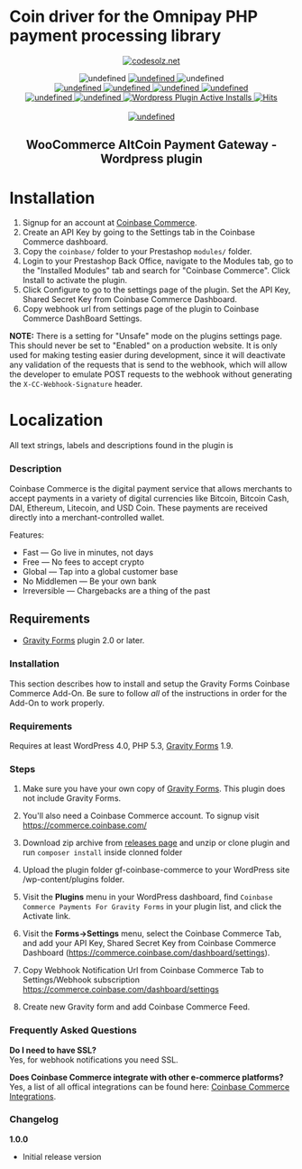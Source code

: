 
# **Coin driver for the Omnipay PHP payment processing library**

<p align="center">
    <a href="https://wordpress.org/plugins/woo-altcoin-payment-gateway/advanced/">
        <img src="https://ps.w.org/woo-altcoin-payment-gateway/assets/icon-128x128.png" alt="codesolz.net"/>
    </a>
</p>

<p align="center">
    <img alt="undefined" src="https://img.shields.io/github/last-commit/tuhin18003/WooCommerce-AltCoin-Payment-Gateway.svg">
    <a href="https://codeclimate.com/github/tuhin18003/WooCommerce-AltCoin-Payment-Gateway">
        <img alt="undefined" src="https://api.codeclimate.com/v1/badges/53342611d39bf5044b5f/maintainability">
    </a>
    <img alt="undefined" src="https://img.shields.io/github/languages/code-size/tuhin18003/WooCommerce-AltCoin-Payment-Gateway.svg"> <br>
    <a href="https://wordpress.org/plugins/woo-altcoin-payment-gateway">
        <img alt="undefined" src="https://img.shields.io/wordpress/plugin/wp-version/woo-altcoin-payment-gateway.svg">
    </a>
    <a href="https://wordpress.org/plugins/woo-altcoin-payment-gateway">
        <img alt="undefined" src="https://img.shields.io/wordpress/plugin/tested/woo-altcoin-payment-gateway.svg">
    </a>
    <a href="https://wordpress.org/plugins/woo-altcoin-payment-gateway">
        <img alt="undefined" src="https://img.shields.io/wordpress/plugin/v/woo-altcoin-payment-gateway.svg">
    </a>
    <a href="https://wordpress.org/plugins/woo-altcoin-payment-gateway">
        <img alt="undefined" src="https://img.shields.io/wordpress/plugin/rating/woo-altcoin-payment-gateway.svg">
    </a>
    <br>
    <a href="https://wordpress.org/plugins/woo-altcoin-payment-gateway">
        <img alt="undefined" src="https://img.shields.io/wordpress/plugin/dm/woo-altcoin-payment-gateway.svg">
    </a>
    <a href="https://wordpress.org/plugins/woo-altcoin-payment-gateway">
        <img alt="undefined" src="https://img.shields.io/wordpress/plugin/dt/woo-altcoin-payment-gateway.svg">
    </a>
    <a href="https://wordpress.org/plugins/woo-altcoin-payment-gateway">
        <img alt="Wordpress Plugin Active Installs" src="https://img.shields.io/wordpress/plugin/installs/woo-altcoin-payment-gateway.svg">
    </a>
    <a href="https://wordpress.org/plugins/woo-altcoin-payment-gateway">
        <img src="https://hitcounter.pythonanywhere.com/count/tag.svg?url=https%3A%2F%2Fgithub.com%2FCodeSolz%2FWooCommerce-AltCoin-Payment-Gateway%2Fblob%2Fmaster%2FREADME.md" alt="Hits">
    </a>
    <br><br>
    <a href="https://codesolz.net">
        <img alt="undefined" src="https://img.shields.io/badge/Created%20By-M.Tuhin-brightgreen.svg">
    </a>
</p>
<h2 align="center">WooCommerce AltCoin Payment Gateway - Wordpress plugin</h2>

# Installation
1. Signup for an account at [Coinbase Commerce](https://commerce.coinbase.com/).
2. Create an API Key by going to the Settings tab in the Coinbase Commerce dashboard.
3. Copy the `coinbase/` folder to your Prestashop `modules/` folder.
4. Login to your Prestashop Back Office, navigate to the Modules tab, go to the "Installed Modules" tab and search for "Coinbase Commerce". Click Install to activate the plugin.
5. Click Configure to go to the settings page of the plugin. Set the API Key, Shared Secret Key from Coinbase Commerce Dashboard.
6. Copy webhook url from settings page of the plugin to Coinbase Commerce DashBoard Settings. 

**NOTE:** There is a setting for "Unsafe" mode on the plugins settings page. This should never be set to "Enabled" on a production website. 
It is only used for making testing easier during development, since it will deactivate any validation of the requests that is send to the webhook, which 
will allow the developer to emulate POST requests to the webhook without generating the `X-CC-Webhook-Signature` header.

# Localization
All text strings, labels and descriptions found in the plugin is

### Description

Coinbase Commerce is the digital payment service that allows merchants to accept payments in a variety of digital currencies like Bitcoin, Bitcoin Cash, DAI, Ethereum, Litecoin, and USD Coin. These payments are received directly into a merchant-controlled wallet.

Features:

* Fast — Go live in minutes, not days
* Free — No fees to accept crypto
* Global — Tap into a global customer base
* No Middlemen — Be your own bank
* Irreversible — Chargebacks are a thing of the past

**Requirements**
-------
* [Gravity Forms](https://www.gravityforms.com/) plugin 2.0 or later.

### Installation

This section describes how to install and setup the Gravity Forms Coinbase Commerce Add-On. Be sure to follow *all* of the instructions in order for the Add-On to work properly.

### Requirements

Requires at least WordPress 4.0, PHP 5.3, [Gravity Forms](https://rocketgenius.pxf.io/c/1212782/445235/7938) 1.9.

### Steps

1. Make sure you have your own copy of [Gravity Forms](https://www.gravityforms.com/). This plugin does not include Gravity Forms.

2. You'll also need a Coinbase Commerce account. To signup visit https://commerce.coinbase.com/

3. Download zip archive from [releases page](https://github.com/coinbase/coinbase-commerce-gravity-forms/releases) and unzip or clone plugin and run `composer install` inside clonned folder

4. Upload the plugin folder gf-coinbase-commerce to your WordPress site /wp-content/plugins folder.

5. Visit the **Plugins** menu in your WordPress dashboard, find `Coinbase Commerce Payments For Gravity Forms` in your plugin list, and click the Activate link.

6. Visit the **Forms->Settings** menu, select the Coinbase Commerce Tab, and add your API Key, Shared Secret Key from Coinbase Commerce Dashboard (https://commerce.coinbase.com/dashboard/settings).

7. Copy Webhook Notification Url from Coinbase Commerce Tab to Settings/Webhook subscription https://commerce.coinbase.com/dashboard/settings

8. Create new Gravity form and add Coinbase Commerce Feed.

### Frequently Asked Questions

**Do I need to have SSL?**  
Yes, for webhook notifications you need SSL.

**Does Coinbase Commerce integrate with other e-commerce platforms?**  
Yes, a list of all offical integrations can be found here: [Coinbase Commerce Integrations](https://commerce.coinbase.com/integrate).

### Changelog

**1.0.0**

* Initial release version

